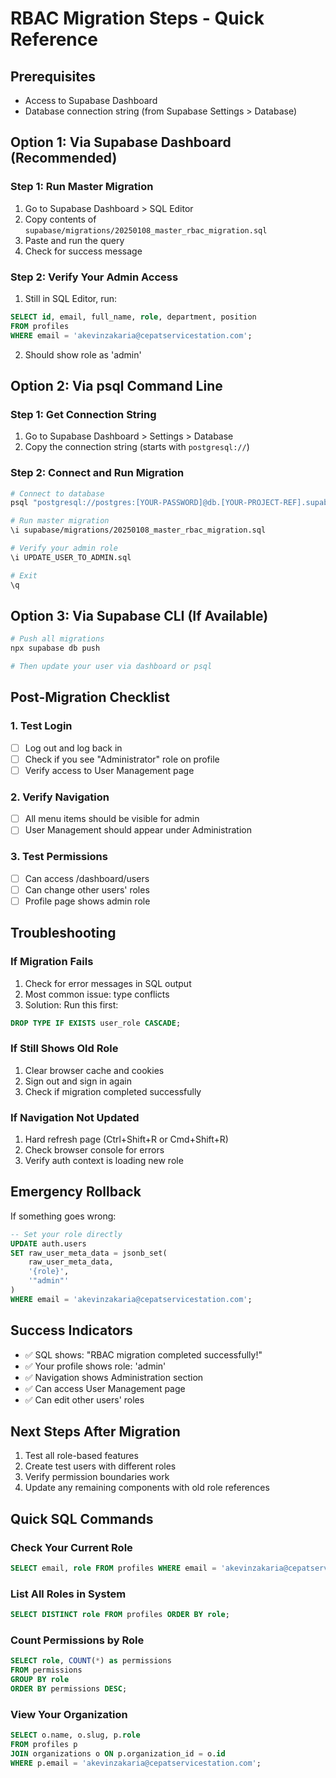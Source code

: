 # RBAC Migration Steps - Quick Reference

## Prerequisites
- Access to Supabase Dashboard
- Database connection string (from Supabase Settings > Database)

## Option 1: Via Supabase Dashboard (Recommended)

### Step 1: Run Master Migration
1. Go to Supabase Dashboard > SQL Editor
2. Copy contents of `supabase/migrations/20250108_master_rbac_migration.sql`
3. Paste and run the query
4. Check for success message

### Step 2: Verify Your Admin Access
1. Still in SQL Editor, run:
```sql
SELECT id, email, full_name, role, department, position 
FROM profiles 
WHERE email = 'akevinzakaria@cepatservicestation.com';
```
2. Should show role as 'admin'

## Option 2: Via psql Command Line

### Step 1: Get Connection String
1. Go to Supabase Dashboard > Settings > Database
2. Copy the connection string (starts with `postgresql://`)

### Step 2: Connect and Run Migration
```bash
# Connect to database
psql "postgresql://postgres:[YOUR-PASSWORD]@db.[YOUR-PROJECT-REF].supabase.co:5432/postgres"

# Run master migration
\i supabase/migrations/20250108_master_rbac_migration.sql

# Verify your admin role
\i UPDATE_USER_TO_ADMIN.sql

# Exit
\q
```

## Option 3: Via Supabase CLI (If Available)

```bash
# Push all migrations
npx supabase db push

# Then update your user via dashboard or psql
```

## Post-Migration Checklist

### 1. Test Login
- [ ] Log out and log back in
- [ ] Check if you see "Administrator" role on profile
- [ ] Verify access to User Management page

### 2. Verify Navigation
- [ ] All menu items should be visible for admin
- [ ] User Management should appear under Administration

### 3. Test Permissions
- [ ] Can access /dashboard/users
- [ ] Can change other users' roles
- [ ] Profile page shows admin role

## Troubleshooting

### If Migration Fails
1. Check for error messages in SQL output
2. Most common issue: type conflicts
3. Solution: Run this first:
```sql
DROP TYPE IF EXISTS user_role CASCADE;
```

### If Still Shows Old Role
1. Clear browser cache and cookies
2. Sign out and sign in again
3. Check if migration completed successfully

### If Navigation Not Updated
1. Hard refresh page (Ctrl+Shift+R or Cmd+Shift+R)
2. Check browser console for errors
3. Verify auth context is loading new role

## Emergency Rollback
If something goes wrong:
```sql
-- Set your role directly
UPDATE auth.users 
SET raw_user_meta_data = jsonb_set(
    raw_user_meta_data, 
    '{role}', 
    '"admin"'
)
WHERE email = 'akevinzakaria@cepatservicestation.com';
```

## Success Indicators
- ✅ SQL shows: "RBAC migration completed successfully!"
- ✅ Your profile shows role: 'admin'
- ✅ Navigation shows Administration section
- ✅ Can access User Management page
- ✅ Can edit other users' roles

## Next Steps After Migration
1. Test all role-based features
2. Create test users with different roles
3. Verify permission boundaries work
4. Update any remaining components with old role references

## Quick SQL Commands

### Check Your Current Role
```sql
SELECT email, role FROM profiles WHERE email = 'akevinzakaria@cepatservicestation.com';
```

### List All Roles in System
```sql
SELECT DISTINCT role FROM profiles ORDER BY role;
```

### Count Permissions by Role
```sql
SELECT role, COUNT(*) as permissions 
FROM permissions 
GROUP BY role 
ORDER BY permissions DESC;
```

### View Your Organization
```sql
SELECT o.name, o.slug, p.role 
FROM profiles p 
JOIN organizations o ON p.organization_id = o.id 
WHERE p.email = 'akevinzakaria@cepatservicestation.com';
```